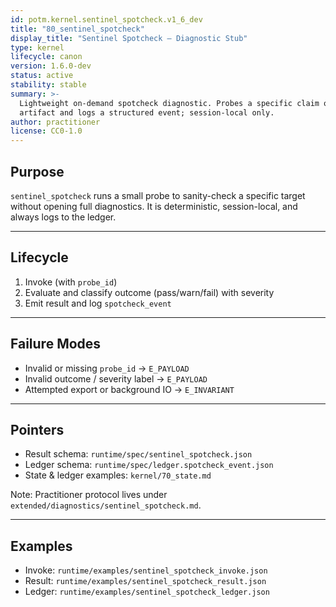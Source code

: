 ```yaml
---
id: potm.kernel.sentinel_spotcheck.v1_6_dev
title: "80_sentinel_spotcheck"
display_title: "Sentinel Spotcheck — Diagnostic Stub"
type: kernel
lifecycle: canon
version: 1.6.0-dev
status: active
stability: stable
summary: >-
  Lightweight on-demand spotcheck diagnostic. Probes a specific claim or
  artifact and logs a structured event; session-local only.
author: practitioner
license: CC0-1.0
---
```


## Purpose

`sentinel_spotcheck` runs a small probe to sanity-check a specific target
without opening full diagnostics. It is deterministic, session-local, and
always logs to the ledger.

---

## Lifecycle

1) Invoke (with `probe_id`)  
2) Evaluate and classify outcome (pass/warn/fail) with severity  
3) Emit result and log `spotcheck_event`  

---

## Failure Modes

- Invalid or missing `probe_id` → `E_PAYLOAD`  
- Invalid outcome / severity label → `E_PAYLOAD`  
- Attempted export or background IO → `E_INVARIANT`  

---

## Pointers

- Result schema: `runtime/spec/sentinel_spotcheck.json`  
- Ledger schema: `runtime/spec/ledger.spotcheck_event.json`  
- State & ledger examples: `kernel/70_state.md`  

Note: Practitioner protocol lives under `extended/diagnostics/sentinel_spotcheck.md`.

---

## Examples

- Invoke: `runtime/examples/sentinel_spotcheck_invoke.json`  
- Result: `runtime/examples/sentinel_spotcheck_result.json`  
- Ledger: `runtime/examples/sentinel_spotcheck_ledger.json`
